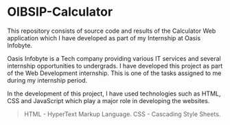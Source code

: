 # OIBSIP-Calculator
This repository consists of source code and results of the Calculator Web application which I have developed as part of my Internship at Oasis Infobyte.

Oasis Infobyte is a Tech company providing various IT services and several internship opportunities to undergrads.
I have developed this project as part of the Web Development internship. This is one of the tasks assigned to me during my internship period.

In the development of this project, I have used technologies such as HTML, CSS and JavaScript which play a major role in developing the websites.
> HTML - HyperText Markup Language.
> CSS - Cascading Style Sheets.

